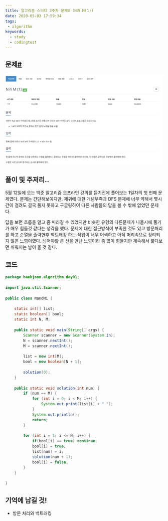 ```yaml
---
title: 알고리즘 스터디 3주차 문제3 (N과 M(1))
date: 2020-05-03 17:59:34
tags:
 - algorithm
keywords:
  - study
  - codingtest
---
```


## 문제[#](https://programmers.co.kr/learn/courses/30/lessons/15649)

<img src="images/algorithm-3-3.png" alt="algorithm-3-3" style="zoom:150%;" />

## 풀이 및 주저리..

5월 12일에 오는 백준 알고리즘 오프라인 강의를 듣기전에 풀어보는 1일차의 첫 번째 문제였다. 문제는 간단해보이지만, 재귀에 대한 개념부족과 DFS 문제에 너무 약해서 몇시간이 걸려도 결국 풀지 못하고 구글링하여 다른 사람들의 답을 볼 수 밖에 없었던 문제다. 

답을 보면 흐름을 알고 좀 따라갈 수 있었지만 비슷한 유형의 다른문제가 나올시에 풀기가 매우 힘들것 같다는 생각을 했다. 문제에 대한 접근방식이 부족한 것도 있고 방문처리를 하고 순열을 출력한후 백트래킹 하는 작업이 너무 어색하고 아직 머리속으로 정리되지 않은 느낌이였다. 넘어야할 큰 산을 만난 느낌이라 좀 많이 힘들지만 계속해서 풀다보면 쉬워지는 날이 올 것 같다. 

## 코드

```java
package baekjoon.algorithm.day01;

import java.util.Scanner;

public class NandM1 {

	static int[] list;
	static boolean[] bool;
	static int N, M;

	public static void main(String[] args) {
		Scanner scanner = new Scanner(System.in);
		N = scanner.nextInt();
		M = scanner.nextInt();

		list = new int[M];
		bool = new boolean[N + 1];
		
		solution(0);
	}

	public static void solution(int num) {
		if (num == M) {
			for (int i = 0; i < M; i++) {
				System.out.print(list[i] + " ");
			}
			System.out.println();
			return;
		}

		for (int i = 1; i <= N; i++) {
			if(bool[i] == true) continue;
			bool[i] = true;
			list[num] = i;
			solution(num + 1);
			bool[i] = false;
		}
	}

}

```

## 기억에 남길 것!

- 방문 처리와 백트래킹

